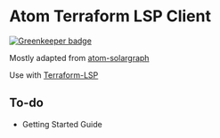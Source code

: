 # Atom Terraform LSP Client

[![Greenkeeper badge](https://badges.greenkeeper.io/juliosueiras/atom-terraform.svg)](https://greenkeeper.io/)

Mostly adapted from [atom-solargraph](https://github.com/castwide/atom-solargraph)

Use with [Terraform-LSP](https://github.com/juliosueiras/terraform-lsp)

## To-do
- Getting Started Guide
